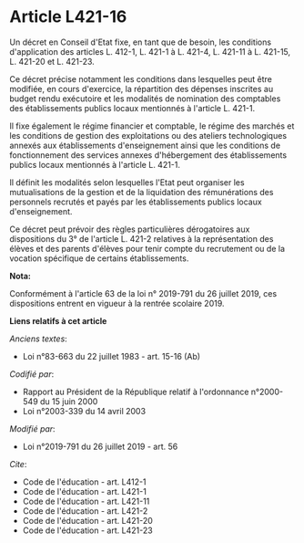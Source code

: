 # Article L421-16

Un décret en Conseil d'Etat fixe, en tant que de besoin, les conditions d'application des articles L. 412-1, L. 421-1 à L.
421-4, L. 421-11 à L. 421-15, L. 421-20 et L. 421-23.

Ce décret précise notamment les conditions dans lesquelles peut être modifiée, en cours d'exercice, la répartition des
dépenses inscrites au budget rendu exécutoire et les modalités de nomination des comptables des établissements publics locaux
mentionnés à l'article L. 421-1.

Il fixe également le régime financier et comptable, le régime des marchés et les conditions de gestion des exploitations ou
des ateliers technologiques annexés aux établissements d'enseignement ainsi que les conditions de fonctionnement des services
annexes d'hébergement des établissements publics locaux mentionnés à l'article L. 421-1.

Il définit les modalités selon lesquelles l'Etat peut organiser les mutualisations de la gestion et de la liquidation des
rémunérations des personnels recrutés et payés par les établissements publics locaux d'enseignement.

Ce décret peut prévoir des règles particulières dérogatoires aux dispositions du 3° de l'article L. 421-2 relatives à la
représentation des élèves et des parents d'élèves pour tenir compte du recrutement ou de la vocation spécifique de certains
établissements.

**Nota:**

Conformément à l'article 63 de la loi n° 2019-791 du 26 juillet 2019, ces dispositions entrent en vigueur à la rentrée
scolaire 2019.

**Liens relatifs à cet article**

_Anciens textes_:

  - Loi n°83-663 du 22 juillet 1983 - art. 15-16 (Ab)

_Codifié par_:

  - Rapport au Président de la République relatif à l'ordonnance n°2000-549 du 15 juin 2000
  - Loi n°2003-339 du 14 avril 2003

_Modifié par_:

  - Loi n°2019-791 du 26 juillet 2019 - art. 56

_Cite_:

  - Code de l'éducation - art. L412-1
  - Code de l'éducation - art. L421-1
  - Code de l'éducation - art. L421-11
  - Code de l'éducation - art. L421-2
  - Code de l'éducation - art. L421-20
  - Code de l'éducation - art. L421-23
